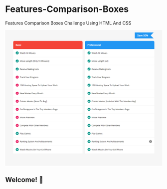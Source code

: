 # Features-Comparison-Boxes
Features Comparison Boxes Challenge Using HTML And CSS

![Design preview for the Features Comparison Boxes challenge](./images/Design.png)

## Welcome! 👋
